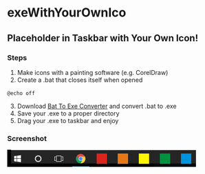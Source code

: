 # exeWithYourOwnIco
## Placeholder in Taskbar with Your Own Icon!

### Steps
1. Make icons with a painting software (e.g. CorelDraw)
2. Create a .bat that closes itself when opened
```
@echo off
```
3. Download [Bat To Exe Converter](https://www.azofreeware.com/2009/07/bat-to-exe-converter-1500.html) and convert .bat to .exe
4. Save your .exe to a proper directory
5. Drag your .exe to taskbar and enjoy

### Screenshot
![](screenshot.png)
